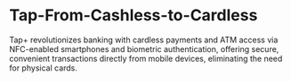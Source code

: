 # Tap-From-Cashless-to-Cardless
Tap+ revolutionizes banking with cardless payments and ATM access via NFC-enabled smartphones and biometric authentication, offering secure, convenient transactions directly from mobile devices, eliminating the need for physical cards.
